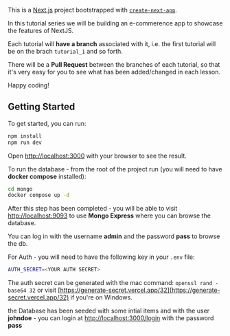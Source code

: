 This is a [Next.js](https://nextjs.org) project bootstrapped with [`create-next-app`](https://nextjs.org/docs/app/api-reference/cli/create-next-app).

In this tutorial series we will be building an e-commerence app to showcase the features of NextJS.

Each tutorial will **have a branch** associated with it, i.e. the first tutorial will be on the brach `tutorial_1` and so forth.

There will be a **Pull Request** between the branches of each tutorial, so that it's very easy for you to see what has been added/changed in each lesson.

Happy coding!

## Getting Started

To get started, you can run:

```bash
npm install
npm run dev
```

Open [http://localhost:3000](http://localhost:3000) with your browser to see the result.

To run the database - from the root of the project run (you will need to have **docker compose** installed):

```bash
cd mongo
docker compose up -d
```
After this step has been completed - you will be able to visit [http://localhost:9093](http://localhost:9093) to use **Mongo Express** where you can browse the database.

You can log in with the username **admin** and the password **pass** to browse the db.

For Auth - you will need to have the following key in your `.env` file:

```bash
AUTH_SECRET=<YOUR AUTH SECRET>
```

The auth secret can be generated with the mac command: `openssl rand -base64 32`
or visit [https://generate-secret.vercel.app/32](https://generate-secret.vercel.app/32) if you're on Windows.

the Database has been seeded with some intial items and with the user **johndoe** - you can login at [http://localhost:3000/login](http://localhost:3000/login) with the password **pass**
